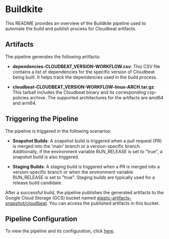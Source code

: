 # Buildkite

This README provides an overview of the Buildkite pipeline used to automate the build and publish process for Cloudbeat artifacts.

## Artifacts

The pipeline generates the following artifacts:

- **dependencies-CLOUDBEAT_VERSION-WORKFLOW.csv**: This CSV file contains a list of dependencies for the specific version of Cloudbeat being built. It helps track the dependencies used in the build process.

- **cloudbeat-CLOUDBEAT_VERSION-WORKFLOW-linux-ARCH.tar.gz**: This tarball includes the Cloudbeat binary and its corresponding csp-policies archive. The supported architectures for the artifacts are amd64 and arm64.

## Triggering the Pipeline

The pipeline is triggered in the following scenarios:

- **Snapshot Builds**: A snapshot build is triggered when a pull request (PR) is merged into the 'main' branch or a version-specific branch. Additionally, if the environment variable RUN_RELEASE is set to "true", a snapshot build is also triggered.

- **Staging Builds**: A staging build is triggered when a PR is merged into a version-specific branch or when the environment variable RUN_RELEASE is set to "true". Staging builds are typically used for a release build candidate.

After a successful build, the pipeline publishes the generated artifacts to the Google Cloud Storage (GCS) bucket named [elastic-artifacts-snapshot/cloudbeat](https://console.cloud.google.com/storage/browser/elastic-artifacts-snapshot/cloudbeat). You can access the published artifacts in this bucket.

## Pipeline Configuration

To view the pipeline and its configuration, click [here](https://buildkite.com/elastic/cloudbeat).
